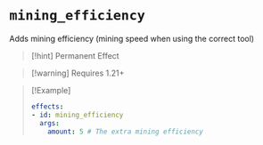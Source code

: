 # `mining_efficiency`

Adds mining efficiency (mining speed when using the correct tool)

> [!hint] Permanent Effect

> [!warning] Requires 1.21+

> [!Example]
> ```yaml
> effects:
> - id: mining_efficiency
>   args:
>     amount: 5 # The extra mining efficiency
> ```
